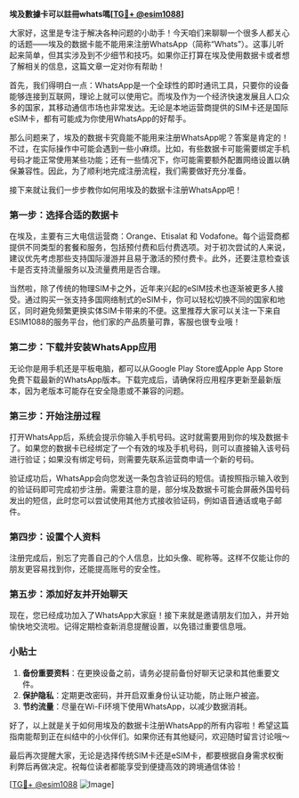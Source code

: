 **埃及數據卡可以註冊whats嗎[[TG💪+ @esim1088](https://t.me/s/esim1088)]**

大家好，这里是专注于解决各种问题的小助手！今天咱们来聊聊一个很多人都关心的话题——埃及的数据卡能不能用来注册WhatsApp（简称“Whats”）。这事儿听起来简单，但其实涉及到不少细节和技巧。如果你正打算在埃及使用数据卡或者想了解相关的信息，这篇文章一定对你有帮助！

首先，我们得明白一点：WhatsApp是一个全球性的即时通讯工具，只要你的设备能够连接到互联网，理论上就可以使用它。而埃及作为一个经济快速发展且人口众多的国家，其移动通信市场也非常发达。无论是本地运营商提供的SIM卡还是国际eSIM卡，都有可能成为你使用WhatsApp的好帮手。

那么问题来了，埃及的数据卡究竟能不能用来注册WhatsApp呢？答案是肯定的！不过，在实际操作中可能会遇到一些小麻烦。比如，有些数据卡可能需要绑定手机号码才能正常使用某些功能；还有一些情况下，你可能需要额外配置网络设置以确保兼容性。因此，为了顺利地完成注册流程，我们需要做好充分准备。

接下来就让我们一步步教你如何用埃及的数据卡注册WhatsApp吧！

### 第一步：选择合适的数据卡

在埃及，主要有三大电信运营商：Orange、Etisalat 和 Vodafone。每个运营商都提供不同类型的套餐和服务，包括预付费和后付费选项。对于初次尝试的人来说，建议优先考虑那些支持国际漫游并且易于激活的预付费卡。此外，还要注意检查该卡是否支持流量服务以及流量费用是否合理。

当然啦，除了传统的物理SIM卡之外，近年来兴起的eSIM技术也逐渐被更多人接受。通过购买一张支持多国网络制式的eSIM卡，你可以轻松切换不同的国家和地区，同时避免频繁更换实体SIM卡带来的不便。这里推荐大家可以关注一下来自ESIM1088的服务平台，他们家的产品质量可靠，客服也很专业哦！

### 第二步：下载并安装WhatsApp应用

无论你是用手机还是平板电脑，都可以从Google Play Store或Apple App Store免费下载最新的WhatsApp版本。下载完成后，请确保将应用程序更新至最新版本，因为老版本可能存在安全隐患或不兼容的问题。

### 第三步：开始注册过程

打开WhatsApp后，系统会提示你输入手机号码。这时就需要用到你的埃及数据卡了。如果您的数据卡已经绑定了一个有效的埃及手机号码，则可以直接输入该号码进行验证；如果没有绑定号码，则需要先联系运营商申请一个新的号码。

验证成功后，WhatsApp会向您发送一条包含验证码的短信。请按照指示输入收到的验证码即可完成初步注册。需要注意的是，部分埃及数据卡可能会屏蔽外国号码发出的短信，此时您可以尝试使用其他方式接收验证码，例如语音通话或电子邮件。

### 第四步：设置个人资料

注册完成后，别忘了完善自己的个人信息，比如头像、昵称等。这样不仅能让你的朋友更容易找到你，还能提高账号的安全性。

### 第五步：添加好友并开始聊天

现在，您已经成功加入了WhatsApp大家庭！接下来就是邀请朋友们加入，并开始愉快地交流啦。记得定期检查新消息提醒设置，以免错过重要信息哦。

### 小贴士

1. **备份重要资料**：在更换设备之前，请务必提前备份好聊天记录和其他重要文件。
2. **保护隐私**：定期更改密码，并开启双重身份认证功能，防止账户被盗。
3. **节约流量**：尽量在Wi-Fi环境下使用WhatsApp，以减少数据消耗。

好了，以上就是关于如何用埃及的数据卡注册WhatsApp的所有内容啦！希望这篇指南能帮到正在纠结中的小伙伴们。如果你还有其他疑问，欢迎随时留言讨论哦～

最后再次提醒大家，无论是选择传统SIM卡还是eSIM卡，都要根据自身需求权衡利弊后再做决定。祝每位读者都能享受到便捷高效的跨境通信体验！

[[TG💪+ @esim1088](https://t.me/s/esim1088) ![Image](https://i.postimg.cc/4NQfJmqS/Snipaste-2025-05-13-00-14-12.png)]